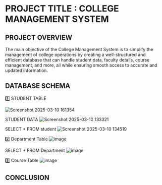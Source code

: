 # PROJECT TITLE : COLLEGE MANAGEMENT SYSTEM

## PROJECT OVERVIEW

The main objective of the College Management System is to simplify the management of college operations by creating a well-structured and efficient database that can handle student data, faculty details, course management, and more, all while ensuring smooth access to accurate and updated information.

## DATABASE SCHEMA

1️⃣ STUDENT TABLE

![Screenshot 2025-03-10 161354](https://github.com/user-attachments/assets/17281793-b033-4420-b9fc-0309d5ac9ed6)
<br>

STUDENT DATA
![Screenshot 2025-03-10 133321](https://github.com/user-attachments/assets/d0f73c7d-ed1d-4025-b2f0-8bdf1ed73dc6)
<br>

SELECT * FROM student
![Screenshot 2025-03-10 134519](https://github.com/user-attachments/assets/87100b35-d370-433c-95b7-8d6d49a994eb)
<br>

2️⃣ Department Table
![image](https://github.com/user-attachments/assets/203cf1d1-b805-4600-82c1-ff599eb44c3b)

SELECT * FROM Department
![image](https://github.com/user-attachments/assets/b2f783bb-8bea-47bb-bea6-85467bbc545f)

3️⃣ Course Table
![image](https://github.com/user-attachments/assets/acf037c0-e4a2-45dc-baab-86a0ce4dbe2f)

## CONCLUSION
